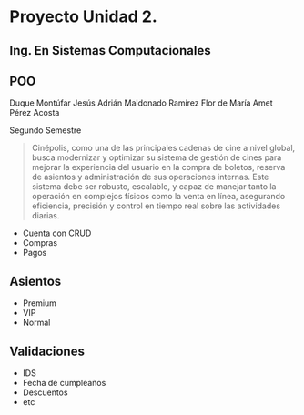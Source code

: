 # Proyecto Unidad 2.
## Ing. En Sistemas Computacionales
## POO

Duque Montúfar Jesús Adrián 
Maldonado Ramírez Flor de María
Amet Pérez Acosta

Segundo Semestre


> Cinépolis, como una de las principales cadenas de cine a nivel global, busca modernizar y optimizar su sistema de gestión de cines para mejorar la experiencia del usuario en la compra de boletos, reserva de asientos y administración de sus operaciones internas. Este sistema debe ser robusto, escalable, y capaz de manejar tanto la operación en complejos físicos como la venta en línea, asegurando eficiencia, precisión y control en tiempo real sobre las actividades diarias.

- Cuenta con CRUD
- Compras 
- Pagos

## Asientos

- Premium
- VIP
- Normal

## Validaciones

- IDS
- Fecha de cumpleaños
- Descuentos
- etc